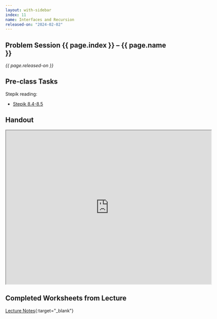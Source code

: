```yaml
---
layout: with-sidebar
index: 11
name: Interfaces and Recursion
released-on: "2024-02-02"
---
```


## Problem Session {{ page.index }} – {{ page.name }}

_{{ page.released-on }}_

## Pre-class Tasks

Stepik reading:
- [Stepik 8.4-8.5](https://stepik.org/lesson/574433/step/1?unit=569019)

## Handout

<iframe src="https://drive.google.com/file/d/1J0U1u8JF1XOzC38mX5UlQzmgzjko1RNY/preview" width="640" height="480" allow="autoplay"></iframe>

## Completed Worksheets from Lecture

[Lecture Notes](https://drive.google.com/drive/folders/1wMv_t3eOYKbGKmykYbQam6eh5Gx3-w2Y?usp=sharing){:target="_blank"}
